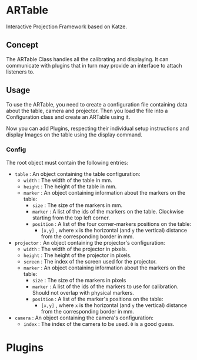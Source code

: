 # ARTable
Interactive Projection Framework based on Katze.

## Concept
The ARTable Class handles all the calibrating and displaying. It can 
communicate with plugins that in turn may provide an interface to attach
listeners to.

## Usage
To use the ARTable, you need to create a configuration file containing
data about the table, camera and projector. Then you load the file into
a Configuration class and create an ARTable using it. 

Now you can add Plugins, respecting their individual setup instructions
and display Images on the table using the display command.


### Config
The root object must contain the following entries:
* `table` : An object containing the table configuration:
  * `width` : The width of the table in mm.
  * `height` : The height of the table in mm.
  * `marker` : An object containing information about the markers on the table:
    * `size` : The size of the markers in mm.
    * `marker` : A list of the ids of the markers on the table. Clockwise starting from the top left corner.
    * `position` : A list of the four corner-markers positions on the table:
      * `[x,y]` , where `x` is the horizontal (and `y` the vertical) distance from the corresponding border in mm.
* `projector` : An object containing the projector's configuration:
  * `width` : The width of the projector in pixels.
  * `height` : The height of the projector in pixels.
  * `screen` : The index of the screen used for the projector.
  * `marker` : An object containing information about the markers on the table:  
    * `size` : The size of the markers in pixels
    * `marker` : A list of the ids of the markers to use for calibration. Should not overlap with physical markers.
    * `position` : A list of the marker's positions on the table:
      * `[x,y]` , where `x` is the horizontal (and `y` the vertical) distance from the corresponding border in mm.
* `camera` : An object containing the camera's configuration:
  * `index` : The index of the camera to be used. `0` is a good guess.
# Plugins
